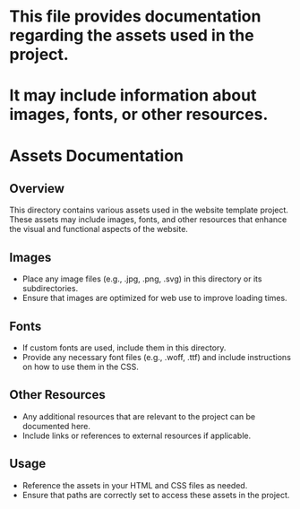# This file provides documentation regarding the assets used in the project. 
# It may include information about images, fonts, or other resources.

# Assets Documentation

## Overview
This directory contains various assets used in the website template project. These assets may include images, fonts, and other resources that enhance the visual and functional aspects of the website.

## Images
- Place any image files (e.g., .jpg, .png, .svg) in this directory or its subdirectories.
- Ensure that images are optimized for web use to improve loading times.

## Fonts
- If custom fonts are used, include them in this directory.
- Provide any necessary font files (e.g., .woff, .ttf) and include instructions on how to use them in the CSS.

## Other Resources
- Any additional resources that are relevant to the project can be documented here.
- Include links or references to external resources if applicable.

## Usage
- Reference the assets in your HTML and CSS files as needed.
- Ensure that paths are correctly set to access these assets in the project.